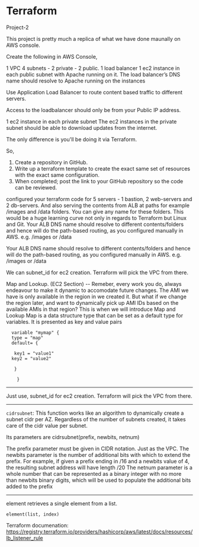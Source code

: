# Terraform
Project-2

This project is pretty much a replica of what we have done maunally on AWS console.

Create the following in AWS Console,

1 VPC 
4 subnets - 2 private - 2 public.
1 load balancer
1 ec2 instance in each public subnet with Apache running on it.
The load balancer’s DNS name should resolve to Apache running on the instances

Use Application Load Balancer to route content based traffic to different servers.

Access to the loadbalancer should only be from your Public IP address. 

1 ec2 instance in each private subnet
The ec2 instances in the private subnet should be able to download updates from the internet.


The only difference is you'll be doing it via Terraform.

So,
1. Create a repository in GitHub.
2. Write up a terraform template to create the exact same set of resources with the exact same configuration.
3. When completed; post the link to your GitHub repository so the code can be reviewed.


configured your terraform code for 5 servers - 
1 bastion, 2 web-servers and 2 db-servers. 
And also serving the contents from ALB at paths for example /images and /data folders. You can give any name for these folders. This would be a huge learning curve not only in regards to Terraform but Linux and Git.
Your ALB DNS name should resolve to different contents/folders and hence will do the path-based routing, as you configured manually in AWS. e.g. <ALB-DNS-name>/images or <ALB-DNS-name>/data

Your ALB DNS name should resolve to different contents/folders and hence will do the path-based routing, as you configured manually in AWS. e.g. <ALB-DNS-name>/images or <ALB-DNS-name>/data

We can subnet_id for ec2 creation. Terraform will pick the VPC from there.

Map and Lookup. (EC2 Section)
-- Remeber, every work you do, always endeavour to make it dynamic to accomodate future changes. The AMI we have is only available in the region in we created it. But what if we change the region later, and want to dynamically pick up AMI IDs based on the available AMIs in that region? This is when we will introduce Map and Lookup
Map is a data structure type that can be set as a default type for variables. It is presented as key and value pairs


      variable "mymap" { 
      type = "map"
      default= {
 
       key1 = "value1"
      key2 = "value2" 
 
       }

        }


------------------------------------------------------------------------
Just use, subnet_id for ec2 creation. Terraform will pick the VPC from there.

--------------------------------------------------------------
`cidrsubnet`: This function works like an algorithm to dynamically create a subnet cidr per AZ. Regardless of the number of subnets created, it takes care of the cidr value per subnet.

Its parameters are cidrsubnet(prefix, newbits, netnum)

The prefix parameter must be given in CIDR notation. Just as the VPC.
The newbits parameter is the number of additional bits with which to extend the prefix. For example, if given a prefix ending in /16 and a newbits value of 4, the resulting subnet address will have length /20
The netnum parameter is a whole number that can be represented as a binary integer with no more than newbits binary digits, which will be used to populate the additional bits added to the prefix

-------------------------------------------------------------
element retrieves a single element from a list.

`element(list, index)`




Terraform documenation: https://registry.terraform.io/providers/hashicorp/aws/latest/docs/resources/lb_listener_rule